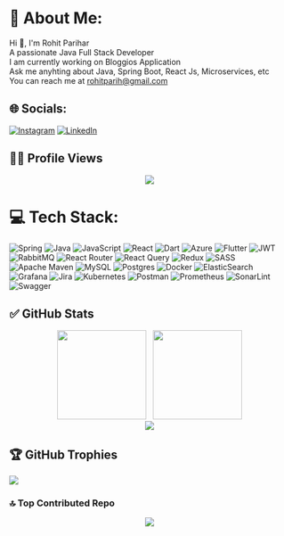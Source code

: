 # 💫 About Me:
Hi 👋, I'm Rohit Parihar<br>A passionate Java Full Stack Developer<br>I am currently working on Bloggios Application<br>Ask me anyhting about Java, Spring Boot, React Js, Microservices, etc<br>You can reach me at rohitparih@gmail.com<br>


## 🌐 Socials:
[![Instagram](https://img.shields.io/badge/Instagram-%23E4405F.svg?logo=Instagram&logoColor=white)](https://instagram.com/rohitzip) [![LinkedIn](https://img.shields.io/badge/LinkedIn-%230077B5.svg?logo=linkedin&logoColor=white)](https://linkedin.com/in/rohit-zip) 

## 🧑‍💻 Profile Views
<div align="center">
  <img src="https://visitcount.itsvg.in/api?id=rohit-zip&icon=0&color=0" />
</div>


# 💻 Tech Stack:
![Spring](https://img.shields.io/badge/spring-%236DB33F.svg?style=for-the-badge&logo=spring&logoColor=white) ![Java](https://img.shields.io/badge/java-%23ED8B00.svg?style=for-the-badge&logo=openjdk&logoColor=white) ![JavaScript](https://img.shields.io/badge/javascript-%23323330.svg?style=for-the-badge&logo=javascript&logoColor=%23F7DF1E) ![React](https://img.shields.io/badge/React-CA4245?style=for-the-badge&logo=react&logoColor=white) ![Dart](https://img.shields.io/badge/dart-%230175C2.svg?style=for-the-badge&logo=dart&logoColor=white) ![Azure](https://img.shields.io/badge/azure-%230072C6.svg?style=for-the-badge&logo=microsoftazure&logoColor=white) ![Flutter](https://img.shields.io/badge/Flutter-%2302569B.svg?style=for-the-badge&logo=Flutter&logoColor=white) ![JWT](https://img.shields.io/badge/JWT-black?style=for-the-badge&logo=JSON%20web%20tokens) ![RabbitMQ](https://img.shields.io/badge/rabbitmq-FF6600?style=for-the-badge&logo=rabbitmq&logoColor=white) ![React Router](https://img.shields.io/badge/React_Router-CA4245?style=for-the-badge&logo=react-router&logoColor=white) ![React Query](https://img.shields.io/badge/-React%20Query-FF4154?style=for-the-badge&logo=react%20query&logoColor=white) ![Redux](https://img.shields.io/badge/redux-%23593d88.svg?style=for-the-badge&logo=redux&logoColor=white) ![SASS](https://img.shields.io/badge/SASS-hotpink.svg?style=for-the-badge&logo=SASS&logoColor=white) ![Apache Maven](https://img.shields.io/badge/Apache%20Maven-C71A36?style=for-the-badge&logo=Apache%20Maven&logoColor=white) ![MySQL](https://img.shields.io/badge/mysql-%2300000f.svg?style=for-the-badge&logo=mysql&logoColor=white) ![Postgres](https://img.shields.io/badge/postgres-%23316192.svg?style=for-the-badge&logo=postgresql&logoColor=white) ![Docker](https://img.shields.io/badge/docker-%230db7ed.svg?style=for-the-badge&logo=docker&logoColor=white) ![ElasticSearch](https://img.shields.io/badge/-ElasticSearch-005571?style=for-the-badge&logo=elasticsearch) ![Grafana](https://img.shields.io/badge/grafana-%23F46800.svg?style=for-the-badge&logo=grafana&logoColor=white) ![Jira](https://img.shields.io/badge/jira-%230A0FFF.svg?style=for-the-badge&logo=jira&logoColor=white) ![Kubernetes](https://img.shields.io/badge/kubernetes-%23326ce5.svg?style=for-the-badge&logo=kubernetes&logoColor=white) ![Postman](https://img.shields.io/badge/Postman-FF6C37?style=for-the-badge&logo=postman&logoColor=white) ![Prometheus](https://img.shields.io/badge/Prometheus-E6522C?style=for-the-badge&logo=Prometheus&logoColor=white) ![SonarLint](https://img.shields.io/badge/SonarLint-CB2029?style=for-the-badge&logo=SONARLINT&logoColor=white) ![Swagger](https://img.shields.io/badge/-Swagger-%23Clojure?style=for-the-badge&logo=swagger&logoColor=white) 
## ✅ GitHub Stats
<div align="center">
<img src="https://github-readme-stats.vercel.app/api?username=rohit-zip&theme=dark&hide_border=false&include_all_commits=false&count_private=true" height="160"/> &nbsp; <img src="https://github-readme-streak-stats.herokuapp.com/?user=rohit-zip&theme=dark&hide_border=false" height="160"/>
</div>

<div align="center">
  <img src="https://github-readme-stats.vercel.app/api/top-langs/?username=rohit-zip&theme=dark&hide_border=false&include_all_commits=false&count_private=true&layout=compact" />
</div>

## 🏆 GitHub Trophies
![](https://github-profile-trophy.vercel.app/?username=rohit-zip&theme=radical&no-frame=false&no-bg=true&margin-w=4&row=1)

### 🔝 Top Contributed Repo
<div align="center">
  <img src="https://github-contributor-stats.vercel.app/api?username=rohit-zip&limit=5&theme=dark&combine_all_yearly_contributions=true" />
</div>
